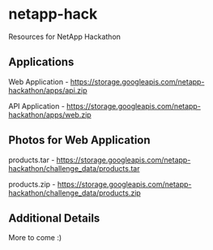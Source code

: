 # netapp-hack

Resources for NetApp Hackathon

## Applications

Web Application - https://storage.googleapis.com/netapp-hackathon/apps/api.zip

API Application - https://storage.googleapis.com/netapp-hackathon/apps/web.zip

## Photos for Web Application

products.tar - https://storage.googleapis.com/netapp-hackathon/challenge_data/products.tar

products.zip - https://storage.googleapis.com/netapp-hackathon/challenge_data/products.zip

## Additional Details

More to come :)
